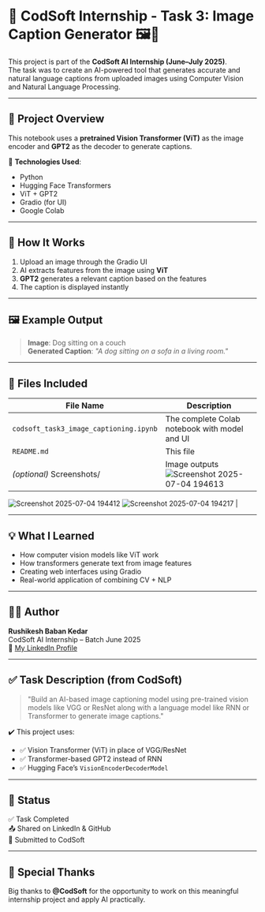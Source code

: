 # 🎯 CodSoft Internship - Task 3: Image Caption Generator 🖼️🧠

This project is part of the **CodSoft AI Internship (June–July 2025)**.  
The task was to create an AI-powered tool that generates accurate and natural language captions from uploaded images using Computer Vision and Natural Language Processing.

---

## 📌 Project Overview

This notebook uses a **pretrained Vision Transformer (ViT)** as the image encoder and **GPT2** as the decoder to generate captions.

🔧 **Technologies Used**:
- Python
- Hugging Face Transformers
- ViT + GPT2
- Gradio (for UI)
- Google Colab

---

## 🚀 How It Works

1. Upload an image through the Gradio UI
2. AI extracts features from the image using **ViT**
3. **GPT2** generates a relevant caption based on the features
4. The caption is displayed instantly

---

## 🖼️ Example Output

> **Image**: Dog sitting on a couch  
> **Generated Caption**: *"A dog sitting on a sofa in a living room."*

---

## 📂 Files Included

| File Name | Description |
|-----------|-------------|
| `codsoft_task3_image_captioning.ipynb` | The complete Colab notebook with model and UI |
| `README.md` | This file |
| *(optional)* Screenshots/ | Image outputs ![Screenshot 2025-07-04 194613](https://github.com/user-attachments/assets/80358ac6-7b8e-4abf-b217-192c7636ab70)
![Screenshot 2025-07-04 194412](https://github.com/user-attachments/assets/fb2de9de-9497-49e3-b6d0-803daa8cc620)
![Screenshot 2025-07-04 194217](https://github.com/user-attachments/assets/bba0849d-2e03-405e-899c-59e9cbeed765)
|

---

## 💡 What I Learned

- How computer vision models like ViT work
- How transformers generate text from image features
- Creating web interfaces using Gradio
- Real-world application of combining CV + NLP

---

## 🙋‍♂️ Author

**Rushikesh Baban Kedar**  
CodSoft AI Internship – Batch June 2025  
🔗 [My LinkedIn Profile](https://www.linkedin.com/in/rushikesh-kedar-87106b373)

---

## ✅ Task Description (from CodSoft)

> "Build an AI-based image captioning model using pre-trained vision models like VGG or ResNet along with a language model like RNN or Transformer to generate image captions."

✔️ This project uses:
- ✅ Vision Transformer (ViT) in place of VGG/ResNet  
- ✅ Transformer-based GPT2 instead of RNN  
- ✅ Hugging Face’s `VisionEncoderDecoderModel`

---

## 🎯 Status

✅ Task Completed  
📤 Shared on LinkedIn & GitHub  
📩 Submitted to CodSoft

---

## 🙏 Special Thanks

Big thanks to **@CodSoft** for the opportunity to work on this meaningful internship project and apply AI practically.

